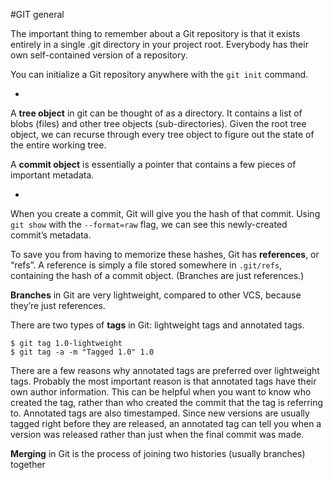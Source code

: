 #GIT general


The important thing to remember about a Git repository is that it exists entirely in a single .git directory in your project root. Everybody has their own self-contained version of a repository.

You can initialize a Git repository anywhere with the `git init` command.

-

A **tree object** in git can be thought of as a directory. It contains a list of blobs (files) and other tree objects (sub-directories).
Given the root tree object, we can recurse through every tree object to figure out the state of the entire working tree. 

A **commit object** is essentially a pointer that contains a few pieces of important metadata.

-

When you create a commit, Git will give you the hash of that commit. Using `git show` with the `--format=raw` flag, we can see this newly-created commit’s metadata.

To save you from having to memorize these hashes, Git has **references**, or “refs”. A reference is simply a file stored somewhere in `.git/refs`, containing the hash of a commit object. (Branches are just references.)

**Branches** in Git are very lightweight, compared to other VCS, because they’re just references.

There are two types of **tags** in Git: lightweight tags and annotated tags.

```
$ git tag 1.0-lightweight
$ git tag -a -m "Tagged 1.0" 1.0
```

There are a few reasons why annotated tags are preferred over lightweight tags.
Probably the most important reason is that annotated tags have their own author information. This can be helpful when you want to know who created the tag, rather than who created the commit that the tag is referring to.
Annotated tags are also timestamped. Since new versions are usually tagged right before they are released, an annotated tag can tell you when a version was released rather than just when the final commit was made.


**Merging** in Git is the process of joining two histories (usually branches) together